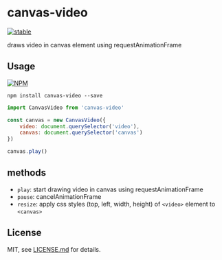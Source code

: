 # canvas-video

[![stable](http://badges.github.io/stability-badges/dist/stable.svg)](http://github.com/badges/stability-badges)

draws video in canvas element using requestAnimationFrame

## Usage

[![NPM](https://nodei.co/npm/canvas-video.png)](https://www.npmjs.com/package/canvas-video)

`npm install canvas-video --save`

```javascript
import CanvasVideo from 'canvas-video'

const canvas = new CanvasVideo({
    video: document.querySelector('video'),
    canvas: document.querySelector('canvas')
})

canvas.play()
```

## methods

- `play`: start drawing video in canvas using requestAnimationFrame
- `pause`: cancelAnimationFrame
- `resize`: apply css styles (top, left, width, height) of `<video>` element to `<canvas>`

## License

MIT, see [LICENSE.md](http://github.com/BaptisteBriel/canvas-video/blob/master/LICENSE.md) for details.